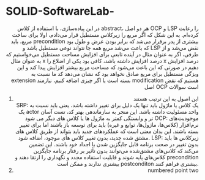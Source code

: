 # SOLID-SoftwareLab-
<div style="text-align: right"> 
در این پیاده‌سازی، با استفاده از کلاس abstract، هر دو اصل OCP و LSP را رعایت کرده‌ام. به این شکل که اگر مربع را زیرکلاس مستطیل قرار می‌دادم، اولا برای ساخت مربع، باید precondition بیشتری از پدر برقرار می‌شد که برابر بودن عرض و طول  بود که باعث می‌شد مربع همه جا نتواند نوعی مستطیل باشد و LSP نقض می‌شد و از طرفی، اگر به عنوان مثال در آینده تابعی برای افزایش مساحت مستطیل می‌خواستیم که به عنوان مثال x درصد افزایش داشته باشد، کافی بود یکی از اضلاع را x درصد افزایش دهیم در صورتی که این باعث می‌شود که مساحت مربع بیشتر افزایش پیدا کند و این ویژگی مستطیل برای مربع صادق نخواهد بود که نشان می‌دهد کد ما نسبت به extension بسته است یا اگر چیزی اضافه کنیم، نیازمند modification هستیم که نقض اصل OCP است
<bold> سوالات </bold>
<ol>
   <li>
     این اصول به این ترتیب هستند
      <br> 
<par>
SRP: یک کلاس یا ماژول باید تنها یک دلیل برای تغییر داشته باشد، یعنی باید نسبت به یک actor واحد مسئولیت داشته باشد. این منجر به سازماندهی بهتر کد، تست آسان تر و وابستگی کمتر به ماژول ها یا کلاس های دیگر می شود
</par>
<par>
OCP: موجودیت‌های نرم‌افزار (کلاس‌ها، ماژول‌ها، توابع و غیره) باید برای توسعه باز باشند اما برای تغییر بسته باشند. این بدان معنی است که عملکردهای جدید باید بتواند از طریق کلاس های مشتق شده جدید، بدون تغییر کلاس های موجود، اضافه شود.
</par>
<par>
LSP: زیرکلاس ها باید بدون تغییر در صحت برنامه قابل جایگزین شدن با اجداد خود باشند. این تضمین می‌کند که کلاس‌های مشتق‌شده می‌توانند بدون تأثیر بر رفتار برنامه جایگزین کلاس‌های پایه شوند و قابلیت استفاده مجدد و نگهداری را ارتقا دهند و precondition بیشتری ندارند و ممکن است postconditon بیشتری فراهم کنند.
</par>
   </li>
   <li>
numbered point two
   </li>
</ol> 
</div>
